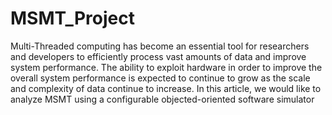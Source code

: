 # MSMT_Project
Multi-Threaded computing has become an essential tool for researchers and developers to efficiently process vast amounts of data and improve system performance. The ability to exploit hardware in order to improve the overall system performance is expected to continue to grow as the scale and complexity of data continue to increase. In this article, we would like to analyze MSMT using a configurable objected-oriented software simulator
